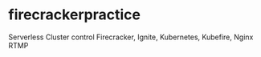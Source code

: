 # firecrackerpractice
Serverless Cluster control Firecracker, Ignite, Kubernetes, Kubefire, Nginx RTMP  
